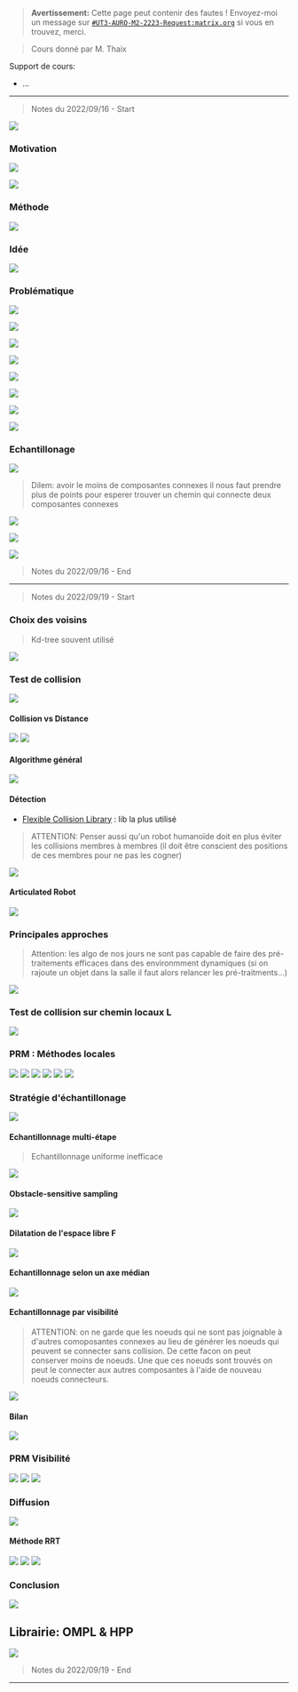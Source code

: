 
> **Avertissement:**
Cette page peut contenir des fautes ! Envoyez-moi un message sur [`#UT3-AURO-M2-2223-Request:matrix.org`](https://matrix.to/#/#UT3-AURO-M2-2223-Request:matrix.org) si vous en trouvez, merci.

> Cours donné par M. Thaix

Support de cours:
- ...

---

> Notes du 2022/09/16 - Start

![](/assets/images/RMN.CM.MethodeProba-01.png)

### Motivation

![](/assets/images/RMN.CM.MethodeProba-02.png)

![](/assets/images/RMN.CM.MethodeProba-03.png)

### Méthode

![](/assets/images/RMN.CM.MethodeProba-04.png)

### Idée

![](/assets/images/RMN.CM.MethodeProba-05.png)

### Problématique

![](/assets/images/RMN.CM.MethodeProba-06.png)

![](/assets/images/RMN.CM.MethodeProba-07.png)

![](/assets/images/RMN.CM.MethodeProba-08.png)

![](/assets/images/RMN.CM.MethodeProba-09.png)

![](/assets/images/RMN.CM.MethodeProba-10.png)

![](/assets/images/RMN.CM.MethodeProba-11.png)

![](/assets/images/RMN.CM.MethodeProba-12.png)

![](/assets/images/RMN.CM.MethodeProba-13.png)

### Echantillonage

![](/assets/images/RMN.CM.MethodeProba-14.png)

> Dilem: avoir le moins de composantes connexes il nous faut prendre plus de points pour esperer trouver un chemin qui connecte deux composantes connexes

![](/assets/images/RMN.CM.MethodeProba-15.png)

![](/assets/images/RMN.CM.MethodeProba-16.png)

![](/assets/images/RMN.CM.MethodeProba-17.png)




> Notes du 2022/09/16 - End

---

> Notes du 2022/09/19 - Start




### Choix des voisins

> Kd-tree souvent utilisé

![](/assets/images/RMN.CM.MethodeProba-18.png)

### Test de collision

![](/assets/images/RMN.CM.MethodeProba-19.png)

#### Collision vs Distance

![](/assets/images/RMN.CM.MethodeProba-20.png)
![](/assets/images/RMN.CM.MethodeProba-21.png)

#### Algorithme général

![](/assets/images/RMN.CM.MethodeProba-22.png)

#### Détection

- [Flexible Collision Library](https://github.com/flexible-collision-library/fcl) : lib la plus utilisé

> ATTENTION: Penser aussi qu'un robot humanoïde doit en plus éviter les collisions membres à membres (il doit être conscient des positions de ces membres pour ne pas les cogner)

![](/assets/images/RMN.CM.MethodeProba-23.png)

#### Articulated Robot

![](/assets/images/RMN.CM.MethodeProba-24.png)


### Principales approches

> Attention: les algo de nos jours ne sont pas capable de faire des pré-traitements efficaces dans des environmment dynamiques (si on rajoute un objet dans la salle il faut alors relancer les pré-traitments...)

![](/assets/images/RMN.CM.MethodeProba-25.png)

### Test de collision sur chemin locaux L

![](/assets/images/RMN.CM.MethodeProba-26.png)

### PRM : Méthodes locales

![](/assets/images/RMN.CM.MethodeProba-27.png)
![](/assets/images/RMN.CM.MethodeProba-28.png)
![](/assets/images/RMN.CM.MethodeProba-29.png)
![](/assets/images/RMN.CM.MethodeProba-30.png)
![](/assets/images/RMN.CM.MethodeProba-31.png)
![](/assets/images/RMN.CM.MethodeProba-32.png)

### Stratégie d'échantillonage

![](/assets/images/RMN.CM.MethodeProba-33.png)

#### Echantillonnage multi-étape

> Echantillonnage uniforme inefficace

![](/assets/images/RMN.CM.MethodeProba-34.png)

#### Obstacle-sensitive sampling

![](/assets/images/RMN.CM.MethodeProba-35.png)

#### Dilatation de l'espace libre F

![](/assets/images/RMN.CM.MethodeProba-36.png)

#### Echantillonnage selon un axe médian

![](/assets/images/RMN.CM.MethodeProba-37.png)

#### Echantillonnage par visibilité

> ATTENTION: on ne garde que les noeuds qui ne sont pas joignable à d'autres comoposantes connexes  au lieu de générer les noeuds qui peuvent se connecter sans collision. De cette facon on peut conserver moins de noeuds. Une que ces noeuds sont trouvés on peut le connecter aux autres composantes à l'aide de nouveau noeuds connecteurs.

![](/assets/images/RMN.CM.MethodeProba-38.png)

#### Bilan

![](/assets/images/RMN.CM.MethodeProba-39.png)

### PRM Visibilité

![](/assets/images/RMN.CM.MethodeProba-40.png)
![](/assets/images/RMN.CM.MethodeProba-41.png)
![](/assets/images/RMN.CM.MethodeProba-42.png)

### Diffusion

![](/assets/images/RMN.CM.MethodeProba-43.png)

#### Méthode RRT
![](/assets/images/RMN.CM.MethodeProba-44.png)
![](/assets/images/RMN.CM.MethodeProba-45.png)
![](/assets/images/RMN.CM.MethodeProba-46.png)

### Conclusion

![](/assets/images/RMN.CM.MethodeProba-47.png)

## Librairie: OMPL & HPP

![](/assets/images/RMN.CM.MethodeProba-48.png)




> Notes du 2022/09/19 - End

---